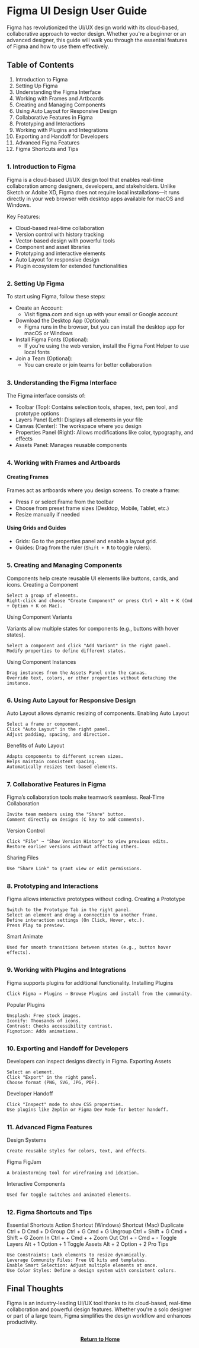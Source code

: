 # Figma UI Design User Guide

Figma has revolutionized the UI/UX design world with its cloud-based, collaborative approach to vector design. Whether you're a beginner or an advanced designer, this guide will walk you through the essential features of Figma and how to use them effectively.

<h2>Table of Contents</h2>

1. Introduction to Figma
2. Setting Up Figma
3. Understanding the Figma Interface
4. Working with Frames and Artboards
5. Creating and Managing Components
6. Using Auto Layout for Responsive Design
7. Collaborative Features in Figma
8. Prototyping and Interactions
9. Working with Plugins and Integrations
10. Exporting and Handoff for Developers
11. Advanced Figma Features
12. Figma Shortcuts and Tips

<h2></h2>

<h3>1. Introduction to Figma</h3>

Figma is a cloud-based UI/UX design tool that enables real-time collaboration among designers, developers, and stakeholders. Unlike Sketch or Adobe XD, Figma does not require local installations—it runs directly in your web browser with desktop apps available for macOS and Windows.

Key Features:
- Cloud-based real-time collaboration
- Version control with history tracking
- Vector-based design with powerful tools
- Component and asset libraries
- Prototyping and interactive elements
- Auto Layout for responsive design
- Plugin ecosystem for extended functionalities

<h2></h2>

<h3>2. Setting Up Figma</h3>

To start using Figma, follow these steps:
- Create an Account:
    - Visit figma.com and sign up with your email or Google account
- Download the Desktop App (Optional):
    - Figma runs in the browser, but you can install the desktop app for macOS or Windows
- Install Figma Fonts (Optional):
    - If you're using the web version, install the Figma Font Helper to use local fonts
- Join a Team (Optional):
    - You can create or join teams for better collaboration

<h2></h2>

<h3>3. Understanding the Figma Interface</h3>

The Figma interface consists of:
- Toolbar (Top): Contains selection tools, shapes, text, pen tool, and prototype options
- Layers Panel (Left): Displays all elements in your file
- Canvas (Center): The workspace where you design
- Properties Panel (Right): Allows modifications like color, typography, and effects
 - Assets Panel: Manages reusable components

<h2></h2>

<h3>4. Working with Frames and Artboards</h3>

<h4>Creating Frames</h4>

Frames act as artboards where you design screens. To create a frame:
- Press ```F``` or select Frame from the toolbar
- Choose from preset frame sizes (Desktop, Mobile, Tablet, etc.)
- Resize manually if needed

<h4>Using Grids and Guides</h4>

- Grids: Go to the properties panel and enable a layout grid.
- Guides: Drag from the ruler (```Shift + R``` to toggle rulers).

<h2></h2>

<h3>5. Creating and Managing Components</h3>

Components help create reusable UI elements like buttons, cards, and icons.
Creating a Component

    Select a group of elements.
    Right-click and choose "Create Component" or press Ctrl + Alt + K (Cmd + Option + K on Mac).

Using Component Variants

Variants allow multiple states for components (e.g., buttons with hover states).

    Select a component and click "Add Variant" in the right panel.
    Modify properties to define different states.

Using Component Instances

    Drag instances from the Assets Panel onto the canvas.
    Override text, colors, or other properties without detaching the instance.

<h2></h2>

<h3>6. Using Auto Layout for Responsive Design</h3>


Auto Layout allows dynamic resizing of components.
Enabling Auto Layout

    Select a frame or component.
    Click "Auto Layout" in the right panel.
    Adjust padding, spacing, and direction.

Benefits of Auto Layout

    Adapts components to different screen sizes.
    Helps maintain consistent spacing.
    Automatically resizes text-based elements.

<h2></h2>

<h3>7. Collaborative Features in Figma</h3>


Figma’s collaboration tools make teamwork seamless.
Real-Time Collaboration

    Invite team members using the "Share" button.
    Comment directly on designs (C key to add comments).

Version Control

    Click "File" → "Show Version History" to view previous edits.
    Restore earlier versions without affecting others.

Sharing Files

    Use "Share Link" to grant view or edit permissions.

<h2></h2>

<h3>8. Prototyping and Interactions</h3>


Figma allows interactive prototypes without coding.
Creating a Prototype

    Switch to the Prototype Tab in the right panel.
    Select an element and drag a connection to another frame.
    Define interaction settings (On Click, Hover, etc.).
    Press Play to preview.

Smart Animate

    Used for smooth transitions between states (e.g., button hover effects).

<h2></h2>

<h3>9. Working with Plugins and Integrations</h3>


Figma supports plugins for additional functionality.
Installing Plugins

    Click Figma → Plugins → Browse Plugins and install from the community.

Popular Plugins

    Unsplash: Free stock images.
    Iconify: Thousands of icons.
    Contrast: Checks accessibility contrast.
    Figmotion: Adds animations.

<h2></h2>

<h3>10. Exporting and Handoff for Developers</h3>


Developers can inspect designs directly in Figma.
Exporting Assets

    Select an element.
    Click "Export" in the right panel.
    Choose format (PNG, SVG, JPG, PDF).

Developer Handoff

    Click "Inspect" mode to show CSS properties.
    Use plugins like Zeplin or Figma Dev Mode for better handoff.

<h2></h2>

<h3>11. Advanced Figma Features</h3>

Design Systems

    Create reusable styles for colors, text, and effects.

Figma FigJam

    A brainstorming tool for wireframing and ideation.

Interactive Components

    Used for toggle switches and animated elements.

<h2></h2>

<h3>12. Figma Shortcuts and Tips</h3>

Essential Shortcuts
Action	Shortcut (Windows)	Shortcut (Mac)
Duplicate	Ctrl + D	Cmd + D
Group	Ctrl + G	Cmd + G
Ungroup	Ctrl + Shift + G	Cmd + Shift + G
Zoom In	Ctrl + +	Cmd + +
Zoom Out	Ctrl + -	Cmd + -
Toggle Layers	Alt + 1	Option + 1
Toggle Assets	Alt + 2	Option + 2
Pro Tips

    Use Constraints: Lock elements to resize dynamically.
    Leverage Community Files: Free UI kits and templates.
    Enable Smart Selection: Adjust multiple elements at once.
    Use Color Styles: Define a design system with consistent colors.

<h2>Final Thoughts</h2>

Figma is an industry-leading UI/UX tool thanks to its cloud-based, real-time collaboration and powerful design features. Whether you're a solo designer or part of a large team, Figma simplifies the design workflow and enhances productivity.

<h2></h2>
<p align="center">
  <a href="https://github.com/rlangc/Test_RCL.git"><b>Return to Home</b></a>
